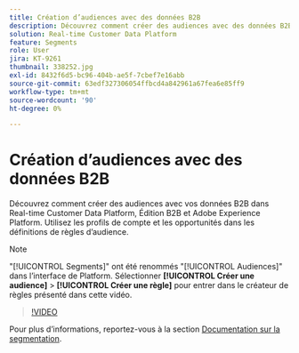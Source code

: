 ```yaml
---
title: Création d’audiences avec des données B2B
description: Découvrez comment créer des audiences avec des données B2B.
solution: Real-time Customer Data Platform
feature: Segments
role: User
jira: KT-9261
thumbnail: 338252.jpg
exl-id: 8432f6d5-bc96-404b-ae5f-7cbef7e16abb
source-git-commit: 63edf327306054ffbcd4a842961a67fea6e85ff9
workflow-type: tm+mt
source-wordcount: '90'
ht-degree: 0%

---
```


# Création d’audiences avec des données B2B

Découvrez comment créer des audiences avec vos données B2B dans Real-time Customer Data Platform, Édition B2B et Adobe Experience Platform. Utilisez les profils de compte et les opportunités dans les définitions de règles d’audience.

>[!NOTE]
>
> &quot;[!UICONTROL Segments]&quot; ont été renommés &quot;[!UICONTROL Audiences]&quot; dans l’interface de Platform. Sélectionner **[!UICONTROL Créer une audience]** > **[!UICONTROL Créer une règle]** pour entrer dans le créateur de règles présenté dans cette vidéo.

>[!VIDEO](https://video.tv.adobe.com/v/338252?quality=12&learn=on)

Pour plus d’informations, reportez-vous à la section [Documentation sur la segmentation](https://experienceleague.adobe.com/docs/experience-platform/rtcdp/profile/profile-browse.html).
